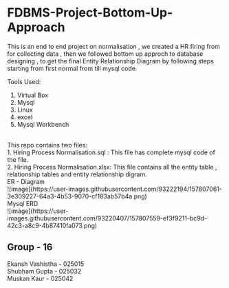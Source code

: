 # FDBMS-Project-Bottom-Up-Approach
This is an end to end project on normalisation , we created a HR firing from for collecting data , then we followed bottom up approch to database designing , to get the final Entity Relationship Diagram by following steps starting from first normal from till mysql code. <br>

Tools Used:<br>
1. Virtual Box <br>
2. Mysql <br>
3. Linux <br>
4. excel <br>
5. Mysql Workbench <br>
<br>
This repo contains two files:<br>
1. Hiring Process Normalisation.sql : This file has complete mysql code of the file. <br>
2. Hiring Process Normalisation.xlsx: This file contains all the entity table , relationship tables and entity relationship digram. <br>
ER - Diagram <br>
![image](https://user-images.githubusercontent.com/93222194/157807061-3e309227-64a3-4b53-9070-cf183ab57b4a.png) <br>
Mysql ERD <br>
![image](https://user-images.githubusercontent.com/93220407/157807559-ef3f9211-bc9d-42c3-a8c9-4b87410fa073.png)<br>

## Group - 16

Ekansh Vashistha - 025015 <br>
Shubham Gupta - 025032  <br>
Muskan Kaur - 025042  <br>
